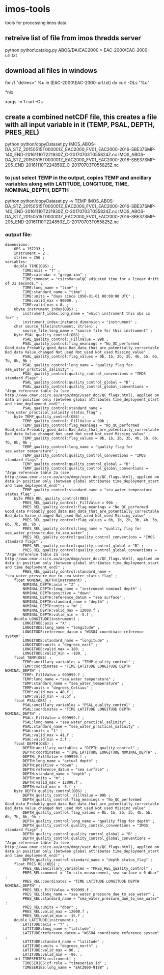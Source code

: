 # imos-tools
tools for processing imos data

## retreive list of file from imos thredds server

python python\catalog.py ABOS/DA/EAC2000 > EAC-2000\EAC-2000-url.txt

## download all files in windows

for /f "delims=" %u in (EAC-2000\EAC-2000-url.txt) do curl -OLs "%u"

*nix

xargs -n 1 curl -Os

## create a combined netCDF file, this creates a file with all input variable in it (TEMP, PSAL, DEPTH, PRES_REL)

python python/copyDataset.py IMOS_ABOS-DA_STZ_20150515T000001Z_EAC2000_FV01_EAC2000-2016-SBE37SMP-140_END-20161110T221930Z_C-20170703T055824Z.nc IMOS_ABOS-DA_STZ_20150515T000001Z_EAC2000_FV01_EAC2000-2016-SBE37SMP-205_END-20161110T224850Z_C-20170703T055825Z.nc 

### to just select TEMP in the output, copies TEMP and ancillary variables along with LATITUDE, LONGITUDE, TIME, NOMINAL_DEPTH, DEPTH

python python/copyDataset.py -v TEMP IMOS_ABOS-DA_STZ_20150515T000001Z_EAC2000_FV01_EAC2000-2016-SBE37SMP-140_END-20161110T221930Z_C-20170703T055824Z.nc IMOS_ABOS-DA_STZ_20150515T000001Z_EAC2000_FV01_EAC2000-2016-SBE37SMP-205_END-20161110T224850Z_C-20170703T055825Z.nc 

### output file:

	dimensions:
		OBS = 157233 ;
		instrument = 2 ;
		strlen = 256 ;
	variables:
		double TIME(OBS) ;
			TIME:axis = "T" ;
			TIME:calendar = "gregorian" ;
			TIME:comment = "csiroManualQC adjusted time for a linear drift of 31 seconds." ;
			TIME:long_name = "time" ;
			TIME:standard_name = "time" ;
			TIME:units = "days since 1950-01-01 00:00:00 UTC" ;
			TIME:valid_max = 90000. ;
			TIME:valid_min = 0. ;
		ubyte instrument_index(OBS) ;
			instrument_index:long_name = "which instrument this obs is for" ;
			instrument_index:instance_dimension = "instrument" ;
		char source_file(instrument, strlen) ;
			source_file:long_name = "source file for this instrument" ;
		byte PSAL_quality_control(OBS) ;
			PSAL_quality_control:_FillValue = 99b ;
			PSAL_quality_control:flag_meanings = "No_QC_performed Good_data Probably_good_data Bad_data_that_are_potentially_correctable Bad_data Value_changed Not_used Not_used Not_used Missing_value" ;
			PSAL_quality_control:flag_values = 0b, 1b, 2b, 3b, 4b, 5b, 6b, 7b, 8b, 9b ;
			PSAL_quality_control:long_name = "quality flag for sea_water_practical_salinity" ;
			PSAL_quality_control:quality_control_conventions = "IMOS standard flags" ;
			PSAL_quality_control:quality_control_global = "B" ;
			PSAL_quality_control:quality_control_global_conventions = "Argo reference table 2a (see http://www.cmar.csiro.au/argo/dmqc/user_doc/QC_flags.html), applied on data in position only (between global attributes time_deployment_start and time_deployment_end)" ;
			PSAL_quality_control:standard_name = "sea_water_practical_salinity status_flag" ;
		byte TEMP_quality_control(OBS) ;
			TEMP_quality_control:_FillValue = 99b ;
			TEMP_quality_control:flag_meanings = "No_QC_performed Good_data Probably_good_data Bad_data_that_are_potentially_correctable Bad_data Value_changed Not_used Not_used Not_used Missing_value" ;
			TEMP_quality_control:flag_values = 0b, 1b, 2b, 3b, 4b, 5b, 6b, 7b, 8b, 9b ;
			TEMP_quality_control:long_name = "quality flag for sea_water_temperature" ;
			TEMP_quality_control:quality_control_conventions = "IMOS standard flags" ;
			TEMP_quality_control:quality_control_global = "B" ;
			TEMP_quality_control:quality_control_global_conventions = "Argo reference table 2a (see http://www.cmar.csiro.au/argo/dmqc/user_doc/QC_flags.html), applied on data in position only (between global attributes time_deployment_start and time_deployment_end)" ;
			TEMP_quality_control:standard_name = "sea_water_temperature status_flag" ;
		byte PRES_REL_quality_control(OBS) ;
			PRES_REL_quality_control:_FillValue = 99b ;
			PRES_REL_quality_control:flag_meanings = "No_QC_performed Good_data Probably_good_data Bad_data_that_are_potentially_correctable Bad_data Value_changed Not_used Not_used Not_used Missing_value" ;
			PRES_REL_quality_control:flag_values = 0b, 1b, 2b, 3b, 4b, 5b, 6b, 7b, 8b, 9b ;
			PRES_REL_quality_control:long_name = "quality flag for sea_water_pressure_due_to_sea_water" ;
			PRES_REL_quality_control:quality_control_conventions = "IMOS standard flags" ;
			PRES_REL_quality_control:quality_control_global = "B" ;
			PRES_REL_quality_control:quality_control_global_conventions = "Argo reference table 2a (see http://www.cmar.csiro.au/argo/dmqc/user_doc/QC_flags.html), applied on data in position only (between global attributes time_deployment_start and time_deployment_end)" ;
			PRES_REL_quality_control:standard_name = "sea_water_pressure_due_to_sea_water status_flag" ;
		float NOMINAL_DEPTH(instrument) ;
			NOMINAL_DEPTH:axis = "Z" ;
			NOMINAL_DEPTH:long_name = "instrument nominal depth" ;
			NOMINAL_DEPTH:positive = "down" ;
			NOMINAL_DEPTH:reference_datum = "sea surface" ;
			NOMINAL_DEPTH:standard_name = "depth" ;
			NOMINAL_DEPTH:units = "m" ;
			NOMINAL_DEPTH:valid_max = 12000.f ;
			NOMINAL_DEPTH:valid_min = -5.f ;
		double LONGITUDE(instrument) ;
			LONGITUDE:axis = "X" ;
			LONGITUDE:long_name = "longitude" ;
			LONGITUDE:reference_datum = "WGS84 coordinate reference system" ;
			LONGITUDE:standard_name = "longitude" ;
			LONGITUDE:units = "degrees_east" ;
			LONGITUDE:valid_max = 180. ;
			LONGITUDE:valid_min = -180. ;
		float TEMP(OBS) ;
			TEMP:ancillary_variables = "TEMP_quality_control" ;
			TEMP:coordinates = "TIME LATITUDE LONGITUDE DEPTH NOMINAL_DEPTH" ;
			TEMP:_FillValue = 999999.f ;
			TEMP:long_name = "sea_water_temperature" ;
			TEMP:standard_name = "sea_water_temperature" ;
			TEMP:units = "degrees_Celsius" ;
			TEMP:valid_max = 40.f ;
			TEMP:valid_min = -2.5f ;
		float PSAL(OBS) ;
			PSAL:ancillary_variables = "PSAL_quality_control" ;
			PSAL:coordinates = "TIME LATITUDE LONGITUDE DEPTH NOMINAL_DEPTH" ;
			PSAL:_FillValue = 999999.f ;
			PSAL:long_name = "sea_water_practical_salinity" ;
			PSAL:standard_name = "sea_water_practical_salinity" ;
			PSAL:units = "1" ;
			PSAL:valid_max = 41.f ;
			PSAL:valid_min = 2.f ;
		float DEPTH(OBS) ;
			DEPTH:ancillary_variables = "DEPTH_quality_control" ;
			DEPTH:coordinates = "TIME LATITUDE LONGITUDE NOMINAL_DEPTH" ;
			DEPTH:_FillValue = 999999.f ;
			DEPTH:long_name = "actual depth" ;
			DEPTH:positive = "down" ;
			DEPTH:reference_datum = "sea surface" ;
			DEPTH:standard_name = "depth" ;
			DEPTH:units = "m" ;
			DEPTH:valid_max = 12000.f ;
			DEPTH:valid_min = -5.f ;
		byte DEPTH_quality_control(OBS) ;
			DEPTH_quality_control:_FillValue = 99b ;
			DEPTH_quality_control:flag_meanings = "No_QC_performed Good_data Probably_good_data Bad_data_that_are_potentially_correctable Bad_data Value_changed Not_used Not_used Not_used Missing_value" ;
			DEPTH_quality_control:flag_values = 0b, 1b, 2b, 3b, 4b, 5b, 6b, 7b, 8b, 9b ;
			DEPTH_quality_control:long_name = "quality flag for depth" ;
			DEPTH_quality_control:quality_control_conventions = "IMOS standard flags" ;
			DEPTH_quality_control:quality_control_global = "B" ;
			DEPTH_quality_control:quality_control_global_conventions = "Argo reference table 2a (see http://www.cmar.csiro.au/argo/dmqc/user_doc/QC_flags.html), applied on data in position only (between global attributes time_deployment_start and time_deployment_end)" ;
			DEPTH_quality_control:standard_name = "depth status_flag" ;
		float PRES_REL(OBS) ;
			PRES_REL:ancillary_variables = "PRES_REL_quality_control" ;
			PRES_REL:comment = "In-situ measurement, sea surface = 0 dbar" ;
			PRES_REL:coordinates = "TIME LATITUDE LONGITUDE DEPTH NOMINAL_DEPTH" ;
			PRES_REL:_FillValue = 999999.f ;
			PRES_REL:long_name = "sea_water_pressure_due_to_sea_water" ;
			PRES_REL:standard_name = "sea_water_pressure_due_to_sea_water" ;
			PRES_REL:units = "dbar" ;
			PRES_REL:valid_max = 12000.f ;
			PRES_REL:valid_min = -15.f ;
		double LATITUDE(instrument) ;
			LATITUDE:axis = "Y" ;
			LATITUDE:long_name = "latitude" ;
			LATITUDE:reference_datum = "WGS84 coordinate reference system" ;
			LATITUDE:standard_name = "latitude" ;
			LATITUDE:units = "degrees_north" ;
			LATITUDE:valid_max = 90. ;
			LATITUDE:valid_min = -90. ;
		int TIMESERIES(instrument) ;
			TIMESERIES:cf_role = "timeseries_id" ;
			TIMESERIES:long_name = "EAC2000-9188" ;

